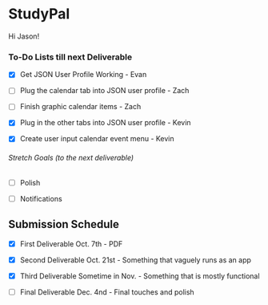 # StudyPal
Hi Jason!

### To-Do Lists till next Deliverable
- [X] Get JSON User Profile Working - Evan

- [ ] Plug the calendar tab into JSON user profile - Zach

- [ ] Finish graphic calendar items - Zach

- [X] Plug in the other tabs into JSON user profile - Kevin

- [X] Create user input calendar event menu - Kevin

###### Stretch Goals (to the next deliverable)
- [ ] Polish

- [ ] Notifications

## Submission Schedule
- [X] First Deliverable Oct. 7th - PDF

- [X] Second Deliverable Oct. 21st - Something that vaguely runs as an app

- [X] Third Deliverable Sometime in Nov. - Something that is mostly functional

- [ ] Final Deliverable Dec. 4nd - Final touches and polish
